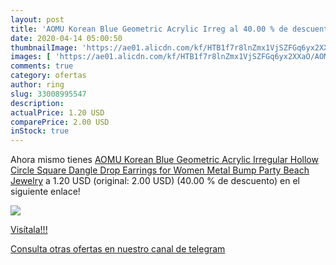 ```yaml
---
layout: post
title: 'AOMU Korean Blue Geometric Acrylic Irreg al 40.00 % de descuento'
date: 2020-04-14 05:00:50
thumbnailImage: 'https://ae01.alicdn.com/kf/HTB1f7r8lnZmx1VjSZFGq6yx2XXaO/AOMU-Korean-Blue-Geometric-Acrylic-Irregular-Hollow-Circle-Square-Dangle-Drop-Earrings-for-Women-Metal-Bump.jpg_350x350._SL200_.jpg'
images: [ 'https://ae01.alicdn.com/kf/HTB1f7r8lnZmx1VjSZFGq6yx2XXaO/AOMU-Korean-Blue-Geometric-Acrylic-Irregular-Hollow-Circle-Square-Dangle-Drop-Earrings-for-Women-Metal-Bump.jpg_350x350._SL200_.jpg' ]
comments: true
category: ofertas
author: ring
slug: 33008995547
description:
actualPrice: 1.20 USD
comparePrice: 2.00 USD
inStock: true
---
```


Ahora mismo tienes [AOMU Korean Blue Geometric Acrylic Irregular Hollow Circle Square Dangle Drop Earrings for Women Metal Bump Party Beach Jewelry](https://www.amazon.com/dp/33008995547/?tag=redken08-20) a 1.20 USD (original: 2.00 USD) (40.00 %  de descuento) en el siguiente enlace!

[![](https://ae01.alicdn.com/kf/HTB1f7r8lnZmx1VjSZFGq6yx2XXaO/AOMU-Korean-Blue-Geometric-Acrylic-Irregular-Hollow-Circle-Square-Dangle-Drop-Earrings-for-Women-Metal-Bump.jpg_350x350._SL200_.jpg)](https://www.amazon.com/dp/33008995547/?tag=redken08-20)

[Visítala!!!](https://www.amazon.com/dp/33008995547/?tag=redken08-20)

[Consulta otras ofertas en nuestro canal de telegram](https://t.me/s/ofertas25)
